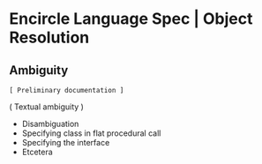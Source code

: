 ﻿Encircle Language Spec | Object Resolution
==========================================

Ambiguity
---------

`[ Preliminary documentation ]`

( Textual ambiguity )

- Disambiguation
- Specifying class in flat procedural call
- Specifying the interface
- Etcetera
